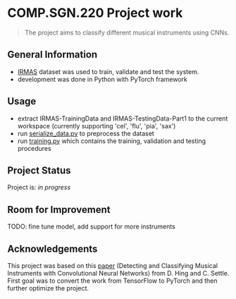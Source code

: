 #  COMP.SGN.220 Project work

> The project aims to classify different musical instruments using CNNs. 

##  General Information

- [IRMAS](https://www.upf.edu/web/mtg/irmas) dataset was used to train, validate and test the system.
- development was done in Python with PyTorch framework

##  Usage

- extract IRMAS-TrainingData and IRMAS-TestingData-Part1 to the current workspace (currently supporting 'cel', 'flu', 'pia', 'sax') 
- run [serialize_data.py](https://github.com/vnopanen/COMP.SGN.220-project/blob/master/serialize_data.py "serialize_data.py") to preprocess the dataset
- run [training.py](https://github.com/vnopanen/COMP.SGN.220-project/blob/master/training.py "training.py") which contains the training, validation and testing procedures

##  Project Status

Project is: _in progress_ <!--- _complete_ / _no longer being worked on_ -->

##  Room for Improvement

TODO: fine tune model, add support for more instruments

##  Acknowledgements

This project was based on this [paper](http://cs230.stanford.edu/projects_winter_2021/reports/70770755.pdf)
(Detecting and Classifying Musical Instruments with Convolutional Neural Networks) from D. Hing and C. Settle. 
First goal was to convert the work from TensorFlow to PyTorch and then further optimize the project.
